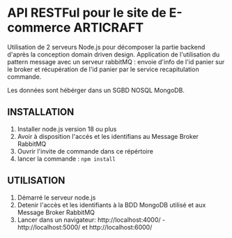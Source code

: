 # API RESTFul pour le site de E-commerce ARTICRAFT
Utilisation de 2 serveurs Node.js pour décomposer la partie backend d'après la conception domain driven design.
Application de l'utilisation du pattern message avec un serveur rabbitMQ : envoie d'info de l'id panier sur le broker et récupération de l'id panier par le service recapitulation commande.

Les données sont hébérger dans un SGBD NOSQL MongoDB.

## INSTALLATION

1) Installer node.js version 18 ou plus
2) Avoir à disposition l'accés et les identifians au Message Broker RabbitMQ
3) Ouvrir l'invite de commande dans ce répértoire
4) lancer la commande : ``` npm install ```
    
 ## UTILISATION
 
 1) Démarré le serveur node.js
 2) Detenir l'accès et les identifiants à la BDD MongoDB utilisé et aux Message Broker RabbitMQ 
 3) Lancer dans un navigateur: http://localhost:4000/ - http://localhost:5000/ et http://localhost:6000/
